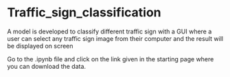 # Traffic_sign_classification
A model is developed to classify different traffic sign with a GUI where a user can select any traffic sign image from their computer and the result will be displayed on screen

Go to the .ipynb file and click on the link given in the starting page where you can download the data.
